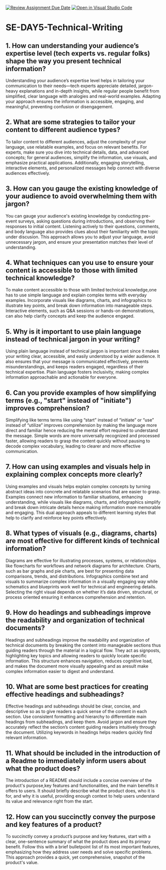 [![Review Assignment Due Date](https://classroom.github.com/assets/deadline-readme-button-22041afd0340ce965d47ae6ef1cefeee28c7c493a6346c4f15d667ab976d596c.svg)](https://classroom.github.com/a/zsAR-pyY)
[![Open in Visual Studio Code](https://classroom.github.com/assets/open-in-vscode-2e0aaae1b6195c2367325f4f02e2d04e9abb55f0b24a779b69b11b9e10269abc.svg)](https://classroom.github.com/online_ide?assignment_repo_id=15762505&assignment_repo_type=AssignmentRepo)
# SE-DAY5-Technical-Writing
## 1. How can understanding your audience’s expertise level (tech experts vs. regular folks) shape the way you present technical information?

Understanding your audience’s expertise level helps in tailoring your communication to their needs—tech experts appreciate detailed, jargon-heavy explanations and in-depth insights, while regular people benefit from simplified, clear language with analogies and real-world examples. Adapting your approach ensures the information is accessible, engaging, and meaningful, preventing confusion or disengagement.

## 2. What are some strategies to tailor your content to different audience types?
To tailor content to different audiences, adjust the complexity of your language, use relatable examples, and focus on relevant benefits. For experts, make sure you dive into technical details, data, and advanced concepts; for general audiences, simplify the information, use visuals, and emphasize practical applications. Additionally, engaging storytelling, interactive elements, and personalized messages help connect with diverse audiences effectively.

## 3. How can you gauge the existing knowledge of your audience to avoid overwhelming them with jargon?
You can gauge your audience's existing knowledge by conducting pre-event surveys, asking questions during introductions, and observing their responses to initial content. Listening actively to their questions, comments, and body language also provides clues about their familiarity with the topic under discusion. This approach allows you to adjust your language, avoid unnecessary jargon, and ensure your presentation matches their level of understanding.

## 4. What techniques can you use to ensure your content is accessible to those with limited technical knowledge?
To make content accessible to those with limited technical knowledge,one has to use simple language and explain complex terms with everyday examples. Incorporate visuals like diagrams, charts, and infographics to illustrate key points, and break down information into manageable steps. Interactive elements, such as Q&A sessions or hands-on demonstrations, can also help clarify concepts and keep the audience engaged.

## 5. Why is it important to use plain language instead of technical jargon in your writing?
Using plain language instead of technical jargon is important since it makes your writing clear, accessible, and easily understood by a wider audience. It also ensures that your message is communicated effectively, prevents misunderstandings, and keeps readers engaged, regardless of their technical expertise. Plain language fosters inclusivity, making complex information approachable and actionable for everyone.

## 6. Can you provide examples of how simplifying terms (e.g., "start" instead of "initiate") improves comprehension?
Simplifying like terms terms like using “start” instead of “initiate” or “use” instead of “utilize” improves comprehension by making the language more direct and familiar hence reducing the mental effort required to understand the message. Simple words are more universally recognized and processed faster, allowing readers to grasp the content quickly without pausing to decode complex vocabulary, leading to clearer and more effective communication.

## 7. How can using examples and visuals help in explaining complex concepts more clearly?
Using examples and visuals helps explain complex concepts by turning abstract ideas into concrete and relatable scenarios that are easier to grasp. Examples connect new information to familiar situations, enhancing understanding, while visuals like diagrams, charts, and infographics simplify and break down intricate details hence making information more memorable and engaging. This dual approach appeals to different learning styles that help to clarify and reinforce key points effectively.

## 8. What types of visuals (e.g., diagrams, charts) are most effective for different kinds of technical information?
Diagrams are effective for illustrating processes, systems, or relationships like flowcharts for workflows and network diagrams for architecture. Charts, such as bar graphs and pie charts, are best for presenting data comparisons, trends, and distributions. Infographics combine text and visuals to summarize complex information in a visually engaging way while schematics and blueprints work well for technical and engineering details. Selecting the right visual depends on whether it’s data driven, structural, or process oriented ensuring it enhances comprehension and retention.
## 9. How do headings and subheadings improve the readability and organization of technical documents?
Headings and subheadings improve the readability and organization of technical documents by breaking the content into manageable sections thus guiding readers through the material in a logical flow. They act as signposts, highlighting key topics and allowing readers to quickly locate specific information. This structure enhances navigation, reduces cognitive load, and makes the document more visually appealing and as aresult make complex information easier to digest and understand.
## 10. What are some best practices for creating effective headings and subheadings?
Effective headings and subheadings should be clear, concise, and descriptive so as to give readers a quick sense of the content in each section. Use consistent formatting and hierarchy to differentiate main headings from subheadings, and keep them. Avoid jargon and ensure they accurately reflect the section’s content guiding readers intuitively through the document. Utilizing keywords in headings helps readers quickly find relevant information.
## 11. What should be included in the introduction of a Readme to immediately inform users about what the product does?
The introduction of a README should include a concise overview of the product's purpose,key features and functionalities, and the main benefits it offers to users. It should briefly describe what the product does, who it is for, and why it is useful, providing enough context to help users understand its value and relevance right from the start.
## 12. How can you succinctly convey the purpose and key features of a product?
To succinctly convey a product’s purpose and key features, start with a clear, one-sentence summary of what the product does and its primary benefit. Follow this with a brief bulletpoint list of its most important features, emphasizing how they address user needs and  solve specific problems. This approach provides a quick, yet comprehensive, snapshot of the product's value.
